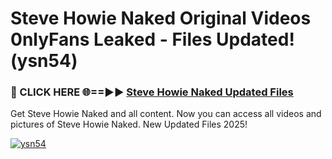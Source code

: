 # Steve Howie Naked Original Videos 0nlyFans Leaked - Files Updated! (ysn54)

<h3>🔴 CLICK HERE 🌐==►► <a href="https://tinyurl.com/up5wt9bj" rel="nofollow">Steve Howie Naked Updated Files</a></h3>

Get Steve Howie Naked and all content. Now you can access all videos and pictures of Steve Howie Naked. New Updated Files 2025!

[![ysn54](https://i.imgur.com/ABiUzMV.gif)](https://tinyurl.com/up5wt9bj)
